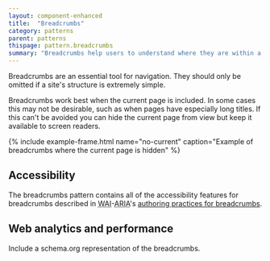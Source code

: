 ```yaml
---
layout: component-enhanced
title:  "Breadcrumbs"
category: patterns
parent: patterns
thispage: pattern.breadcrumbs
summary: "Breadcrumbs help users to understand where they are within a website's structure and to move between levels."
---
```


Breadcrumbs are an essential tool for navigation. They should only be omitted if a site's structure is extremely simple.

Breadcrumbs work best when the current page is included. In some cases this may not be desirable, such as when pages have especially long titles. If this can't be avoided you can hide the current page from view but keep it available to screen readers.


{% include example-frame.html name="no-current" caption="Example of breadcrumbs where the current page is hidden" %}

## Accessibility

The breadcrumbs pattern contains all of the accessibility features for breadcrumbs described in <abbr title="Web Accessibility Initiative">WAI</abbr>-<abbr title="Accessible Rich Internet Applications">ARIA</abbr>'s [authoring practices for breadcrumbs](https://www.w3.org/TR/wai-aria-practices-1.1/examples/breadcrumb/index.html).

## Web analytics and performance

Include a schema.org representation of the breadcrumbs.
